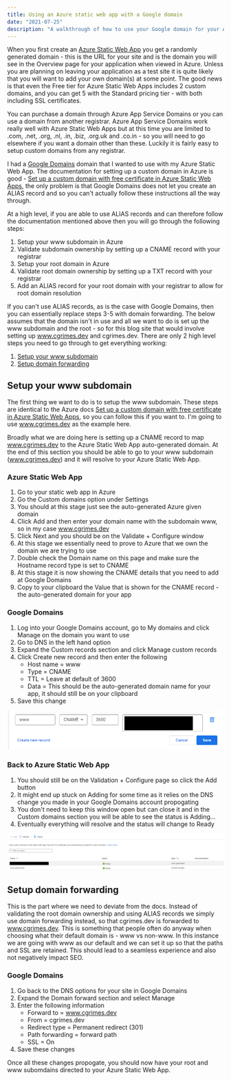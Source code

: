 ```yaml
---
title: Using an Azure static web app with a Google domain
date: "2021-07-25"
description: "A walkthrough of how to use your Google domain for your Azure static web app"
---
```


When you first create an [Azure Static Web App](https://azure.microsoft.com/en-gb/services/app-service/static/) you get a randomly generated domain - this is the URL for your site and is the domain you will see in the Overview page for your application when viewed in Azure. Unless you are planning on leaving your application as a test site it is quite likely that you will want to add your own domain(s) at some point. The good news is that even the Free tier for Azure Static Web Apps includes 2 custom domains, and you can get 5 with the Standard pricing tier - with both including SSL certificates.

You can purchase a domain through Azure App Service Domains or you can use a domain from another registrar. Azure App Service Domains work really well with Azure Static Web Apps but at this time you are limited to .com, .net, .org, .nl, .in, .biz, .org.uk and .co.in - so you will need to go elsewhere if you want a domain other than these. Luckily it is fairly easy to setup custom domains from any registrar.

I had a [Google Domains](https://domains.google/) domain that I wanted to use with my Azure Static Web App. The documentation for setting up a custom domain in Azure is good - [Set up a custom domain with free certificate in Azure Static Web Apps](https://docs.microsoft.com/en-us/azure/static-web-apps/custom-domain?tabs=azure-dns), the only problem is that Google Domains does not let you create an ALIAS record and so you can't actually follow these instructions all the way through.

At a high level, if you are able to use ALIAS records and can therefore follow the documentation mentioned above then you will go through the following steps:

1. Setup your www subdomain in Azure
2. Validate subdomain ownership by setting up a CNAME record with your registrar
3. Setup your root domain in Azure
4. Validate root domain ownership by setting up a TXT record with your registrar
5. Add an ALIAS record for your root domain with your registrar to allow for root domain resolution

If you can't use ALIAS records, as is the case with Google Domains, then you can essentially replace steps 3-5 with domain forwarding. The below assumes that the domain isn't in use and all we want to do is set up the www subdomain and the root - so for this blog site that would involve setting up www.cgrimes.dev and cgrimes.dev. There are only 2 high level steps you need to go through to get everything working:

1. [Setup your www subdomain](#setup-your-www-subdomain)
3. [Setup domain forwarding](#setup-domain-forwarding)

## Setup your www subdomain

The first thing we want to do is to setup the www subdomain. These steps are identical to the Azure docs [Set up a custom domain with free certificate in Azure Static Web Apps](https://docs.microsoft.com/en-us/azure/static-web-apps/custom-domain?tabs=azure-dns), so you can follow this if you want to. I'm going to use www.cgrimes.dev as the example here.

Broadly what we are doing here is setting up a CNAME record to map www.cgrimes.dev to the Azure Static Web App auto-generated domain. At the end of this section you should be able to go to your www subdomain (www.cgrimes.dev) and it will resolve to your Azure Static Web App.

### Azure Static Web App

1. Go to your static web app in Azure
2. Go the Custom domains option under Settings
3. You should at this stage just see the auto-generated Azure given domain
4. Click Add and then enter your domain name with the subdomain www, so in my case www.cgrimes.dev
5. Click Next and you should be on the Validate + Configure window
6. At this stage we essentially need to prove to Azure that we own the domain we are trying to use
7. Double check the Domain name on this page and make sure the Hostname record type is set to CNAME
8. At this stage it is now showing the CNAME details that you need to add at Google Domains
9. Copy to your clipboard the Value that is shown for the CNAME record - the auto-generated domain for your app

### Google Domains

1. Log into your Google Domains account, go to My domains and click Manage on the domain you want to use
2. Go to DNS in the left hand option
3. Expand the Custom records section and click Manage custom records
4. Click Create new record and then enter the following
    * Host name = www
    * Type = CNAME
    * TTL = Leave at default of 3600
    * Data = This should be the auto-generated domain name for your app, it should still be on your clipboard
5. Save this change

![Google Domains subdomain](./wwwsubdomainexample.png)

### Back to Azure Static Web App

1. You should still be on the Validation + Configure page so click the Add button
2. It might end up stuck on Adding for some time as it relies on the DNS change you made in your Google Domains account propogating
3. You don't need to keep this window open but can close it and in the Custom domains section you will be able to see the status is Adding...
4. Eventually everything will resolve and the status will change to Ready

![Azure static app subdomain ready](./subdomainready.png)

## Setup domain forwarding

This is the part where we need to deviate from the docs. Instead of validating the root domain ownership and using ALIAS records we simply use domain forwarding instead, so  that cgrimes.dev is forwarded to www.cgrimes.dev. This is something that people often do anyway when choosing what their default domain is - www vs non-www. In this instance we are going with www as our default and we can set it up so that the paths and SSL are retained. This should lead to a seamless experience and also not negatively impact SEO.

### Google Domains

1. Go back to the DNS options for your site in Google Domains
2. Expand the Domain forward section and select Manage
3. Enter the following information
    * Forward to = www.cgrimes.dev
    * From = cgrimes.dev
    * Redirect type = Permanent redirect (301)
    * Path forwarding = forward path
    * SSL = On
4. Save these changes

Once all these changes propogate, you should now have your root and www subomdains directed to your Azure Static Web App.
